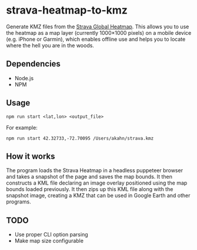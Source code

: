 # strava-heatmap-to-kmz

Generate KMZ files from the [Strava Global Heatmap](http://labs.strava.com/heatmap/). This allows you to use the heatmap as a map layer (currently 1000×1000 pixels) on a mobile device (e.g. iPhone or Garmin), which enables offline use and helps you to locate where the hell you are in the woods.

## Dependencies

-   Node.js
-   NPM

## Usage

`npm run start <lat,lon> <output_file>`

For example:

`npm run start 42.32733,-72.70095 /Users/akahn/strava.kmz`

## How it works

The program loads the Strava Heatmap in a headless puppeteer browser and takes a snapshot of the page and saves the map bounds. It then constructs a KML file declaring an image overlay positioned using the map bounds loaded previously. It then zips up this KML file along with the snapshot image, creating a KMZ that can be used in Google Earth and other programs.

## TODO

-   Use proper CLI option parsing
-   Make map size configurable

